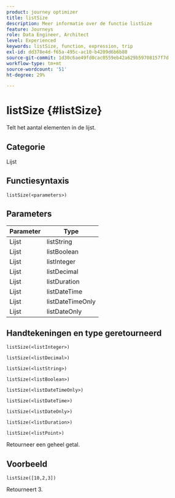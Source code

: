 ```yaml
---
product: journey optimizer
title: listSize
description: Meer informatie over de functie listSize
feature: Journeys
role: Data Engineer, Architect
level: Experienced
keywords: listSize, function, expression, trip
exl-id: dd378e4d-f65a-495c-ac10-b4209d6b6b88
source-git-commit: 1d30c6ae49fd0cac0559eb42a629b59708157f7d
workflow-type: tm+mt
source-wordcount: '51'
ht-degree: 29%

---
```


# listSize {#listSize}

Telt het aantal elementen in de lijst.

## Categorie

Lijst

## Functiesyntaxis

`listSize(<parameters>)`

## Parameters

| Parameter | Type |
|-----------|------------------|
| Lijst | listString |
| Lijst | listBoolean |
| Lijst | listInteger |
| Lijst | listDecimal |
| Lijst | listDuration |
| Lijst | listDateTime |
| Lijst | listDateTimeOnly |
| Lijst | listDateOnly |

## Handtekeningen en type geretourneerd

`listSize(<listInteger>)`

`listSize(<listDecimal>)`

`listSize(<listString>)`

`listSize(<listBoolean>)`

`listSize(<listDateTimeOnly>)`

`listSize(<listDateTime>)`

`listSize(<listDateOnly>)`

`listSize(<listDuration>)`

`listSize(<listPoint>)`

Retourneer een geheel getal.

## Voorbeeld

`listSize([10,2,3])`

Retourneert 3.

